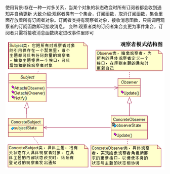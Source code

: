 使用背景:存在一种一对多关系，当某个对象的状态改变时所有订阅者都会收到通知并自动更新
大致介绍:观察者类有一个集合，订阅函数，取消订阅函数，集合里面存放着所有订阅者对象。订阅者类持有观察者对象，接收消息函数，只需调用观察者的订阅函数即可接收消息。
变种:观察者类的订阅者集合变更为事件集合，订阅者只需将接收消息函数绑定进改事件里即可

![图1](观察者模式_图1.png)